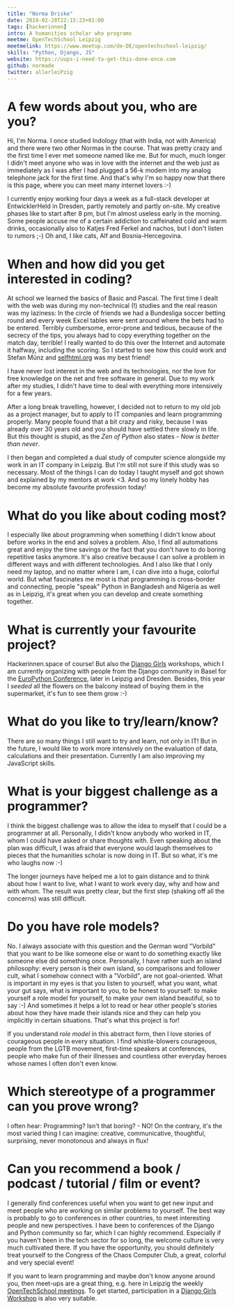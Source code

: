 ```yaml
---
title: "Norma Driske"
date: 2019-02-28T22:15:23+01:00
tags: [hackerinnen]
intro: A humanities scholar who programs
meetme: OpenTechSchool Leipzig
meetmelink: https://www.meetup.com/de-DE/opentechschool-leipzig/
skills: "Python, Django, JS"
website: https://uups-i-need-to-get-this-done-once.com
github: normade
twitter: allerleiPzig
---
```


# A few words about you, who are you?

Hi, I'm Norma. I once studied Indology (that with India, not with America) and there were two other Normas in the course. That was pretty crazy and the first time I ever met someone named like me. But for much, much longer I didn't meet anyone who was in love with the internet and the web just as immediately as I was after I had plugged a 56-k modem into my analog telephone jack for the first time. And that's why I'm so happy now that there is this page, where you can meet many internet lovers :-)
<br>

I currently enjoy working four days a week as a full-stack developer at EntwicklerHeld in Dresden, partly remotely and partly on-site. My creative phases like to start after 8 pm, but I'm almost useless early in the morning. Some people accuse me of a certain addiction to caffeinated cold and warm drinks, occasionally also to Katjes Fred Ferkel and nachos, but I don't listen to rumors ;-) Oh and, I like cats, Alf and Bosnia-Hercegovina.

# When and how did you get interested in coding?

At school we learned the basics of Basic and Pascal. The first time I dealt with the web was during my non-technical (!) studies and the real reason was my laziness: In the circle of friends we had a Bundesliga soccer betting round and every week Excel tables were sent around where the bets had to be entered. Terribly cumbersome, error-prone and tedious, because of the secrecy of the tips, you always had to copy everything together on the match day, terrible! I really wanted to do this over the Internet and automate it halfway, including the scoring. So I started to see how this could work and Stefan Münz and <a href="https://selfhtml.org/" target="_blank" rel="noopener noreferrer">selfhtml.org</a> was my best friend!
<br>

I have never lost interest in the web and its technologies, nor the love for free knowledge on the net and free software in general. Due to my work after my studies, I didn't have time to deal with everything more intensively for a few years.<br>

After a long break travelling, however, I decided not to return to my old job as a project manager, but to apply to IT companies and learn programming properly. Many people found that a bit crazy and risky, because I was already over 30 years old and you should have settled there slowly in life. But this thought is stupid, as the *Zen of Python* also states - <i>Now is better than never</i>.<br>

I then began and completed a dual study of computer science alongside my work in an IT company in Leipzig. But I'm still not sure if this study was so necessary. Most of the things I can do today I taught myself and got shown and explained by my mentors at work <3. And so my lonely hobby has become my absolute favourite profession today!


# What do you like about coding most?

I especially like about programming when something I didn't know about before works in the end and solves a problem. Also, I find all automations great and enjoy the time savings or the fact that you don't have to do boring repetitive tasks anymore. It's also creative because I can solve a problem in different ways and with different technologies. And I also like that I only need my laptop, and no matter where I am, I can dive into a huge, colorful world. But what fascinates me most is that programming is cross-border and connecting, people "speak" Python in Bangladesh and Nigeria as well as in Leipzig, it's great when you can develop and create something together.

# What is currently your favourite project?

Hackerinnen.space of course! But also the <a href="https://djangogirls.org/" target="_blank" rel="noopener noreferrer">Django Girls</a> workshops, which I am currently organizing with people from the Django community in Basel for the <a href="https://www.europython-society.org/" target="_blank" rel="noopener noreferrer">EuroPython Conference</a>, later in Leipzig and Dresden. Besides, this year I *seeded* all the flowers on the balcony instead of buying them in the supermarket, it's fun to see them grow :-)

# What do you like to try/learn/know?

There are so many things I still want to try and learn, not only in IT! But in the future, I would like to work more intensively on the evaluation of data, calculations and their presentation. Currently I am also improving my JavaScript skills.

# What is your biggest challenge as a programmer?

I think the biggest challenge was to allow the idea to myself that I could be a programmer at all.
Personally, I didn't know anybody who worked in IT, whom I could have asked or share thoughts with. Even speaking about the plan was difficult, I was afraid that everyone would laugh themselves to pieces that the humanities scholar is now doing in IT. But so what, it's me who laughs now :-)<br>

The longer journeys have helped me a lot to gain distance and to think about how I want to live, what I want to work every day, why and how and with whom. The result was pretty clear, but the first step (shaking off all the concerns) was still difficult.

# Do you have role models?

No. I always associate with this question and the German word "Vorbild" that you want to be like someone else or want to do something exactly like someone else did something once. Personally, I have rather such an island philosophy: every person is their own island, so comparisons and follower cult, what I somehow connect with a "Vorbild", are not goal-oriented. What is important in my eyes is that you listen to yourself, what you want, what your gut says, what is important to you, to be honest to yourself: to make yourself a role model for yourself, to make your own island beautiful, so to say :-) And sometimes it helps a lot to read or hear other people's stories about how they have made their islands nice and they can help you implicitly in certain situations. That's what this project is for!
<br>

If you understand *role model* in this abstract form, then I love stories of courageous people in every situation. I find whistle-blowers courageous, people from the LGTB movement, first-time speakers at conferences, people who make fun of their illnesses and countless other everyday heroes whose names I often don't even know.

# Which stereotype of a programmer can you prove wrong?

I often hear: Programming? Isn't that boring? - NO! On the contrary, it's the most varied thing I can imagine: creative, communicative, thoughtful, surprising, never monotonous and always in flux!

# Can you recommend a book / podcast / tutorial / film or event?

I generally find conferences useful when you want to get new input and meet people who are working on similar problems to yourself. The best way is probably to go to conferences in other countries, to meet interesting people and new perspectives. I have been to conferences of the Django and Python community so far, which I can highly recommend. Especially if you haven't been in the tech sector for so long, the welcome culture is very much cultivated there. If you have the opportunity, you should definitely treat yourself to the Congress of the Chaos Computer Club, a great, colorful and very special event!<br>

If you want to learn programming and maybe don't know anyone around you, then meet-ups are a great thing, e.g. here in Leipzig the weekly <a href="https://www.opentechschool.org/leipzig" target="_blank" rel="noopener noreferrer">OpenTechSchool meetings</a>. To get started, participation in a <a href="https://djangogirls.org/events" target="_blank" rel="noopener noreferrer">Django Girls Workshop</a> is also very suitable.
